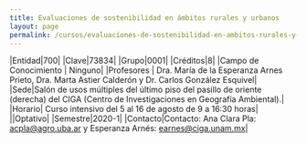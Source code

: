 ```yaml
---
title: Evaluaciones de sostenibilidad en ámbitos rurales y urbanos
layout: page
permalink: /cursos/evaluaciones-de-sostenibilidad-en-ambitos-rurales-y-urbanos/
---
```


|Entidad|700|
|Clave|73834|
|Grupo|0001|
|Créditos|8|
|Campo de Conocimiento | Ninguno|
|Profesores | Dra. María de la Esperanza Arnes Prieto, Dra. Marta Astier Calderón y Dr. Carlos González Esquivel|
|Sede|Salón de usos múltiples del último piso del pasillo de oriente (derecha) del CIGA (Centro de Investigaciones en Geografía Ambiental).|
|Horario| Curso intensivo del 5 al 16 de agosto de 9 a 16:30 horas|
||Optativo|
|Semestre|2020-1|
|Contacto|Contacto: Ana Clara Pla: acpla@agro.uba.ar y Esperanza Arnés: earnes@ciga.unam.mx|
